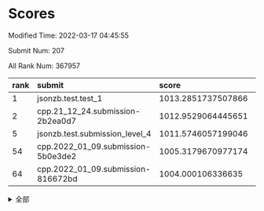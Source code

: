 # Scores

Modified Time: 2022-03-17 04:45:55

Submit Num: 207

All Rank Num: 367957

| rank |               submit               |       score        |       sigma        | pk_num |
| :--- | :--------------------------------- | :----------------- | :----------------- | :----- |
| 1    | jsonzb.test.test_1                 | 1013.2851737507866 | 0.8373295070140083 | 7108   |
| 2    | cpp.21_12_24.submission-2b2ea0d7   | 1012.9529064445651 | 0.8308945441501182 | 7111   |
| 5    | jsonzb.test.submission_level_4     | 1011.5746057199046 | 0.7740321265073783 | 7112   |
| 54   | cpp.2022_01_09.submission-5b0e3de2 | 1005.3179670977174 | 0.7265161530491399 | 7108   |
| 64   | cpp.2022_01_09.submission-816672bd | 1004.000106336635  | 0.7191859607079433 | 7107   |


<details>
<summary>全部</summary>

| rank |                 submit                 |       score        |       sigma        | pk_num |
| :--- | :------------------------------------- | :----------------- | :----------------- | :----- |
| 1    | jsonzb.test.test_1                     | 1013.2851737507866 | 0.8373295070140083 | 7108   |
| 2    | cpp.21_12_24.submission-2b2ea0d7       | 1012.9529064445651 | 0.8308945441501182 | 7111   |
| 3    | gobigger.level_3.submission_level_3_39 | 1011.8411856503882 | 0.784116225545994  | 7110   |
| 4    | gobigger.level_3.submission_level_3_23 | 1011.6152097614759 | 0.756240817821654  | 7110   |
| 5    | jsonzb.test.submission_level_4         | 1011.5746057199046 | 0.7740321265073783 | 7112   |
| 6    | gobigger.level_3.submission_level_3_9  | 1011.4917032120078 | 0.7553704228107471 | 7112   |
| 7    | gobigger.level_3.submission_level_3_5  | 1011.4268297105476 | 0.7513681047319312 | 7111   |
| 8    | gobigger.level_3.submission_level_3_4  | 1011.2756599417131 | 0.7868451367819491 | 7113   |
| 9    | gobigger.level_3.submission_level_3_47 | 1011.2238257220336 | 0.790781129947603  | 7111   |
| 10   | gobigger.level_3.submission_level_3_3  | 1011.0206283253333 | 0.7938467276321625 | 7111   |
| 11   | gobigger.level_3.submission_level_3_28 | 1010.9201073253491 | 0.7894386871319409 | 7113   |
| 12   | gobigger.level_3.submission_level_3_12 | 1010.8191582890079 | 0.7936012280969482 | 7112   |
| 13   | gobigger.level_3.submission_level_3_6  | 1010.748279522127  | 0.7747600749330957 | 7109   |
| 14   | gobigger.level_3.submission_level_3_45 | 1010.6255991230553 | 0.7664375689239407 | 7112   |
| 15   | gobigger.level_3.submission_level_3_7  | 1010.5695034629723 | 0.7633785874167041 | 7110   |
| 16   | gobigger.level_3.submission_level_3_30 | 1010.4824303625343 | 0.7760929557071463 | 7113   |
| 17   | gobigger.level_3.submission_level_3_13 | 1010.4700383179578 | 0.7554012117229405 | 7106   |
| 18   | gobigger.level_3.submission_level_3_17 | 1010.4519820953207 | 0.7566659433489143 | 7109   |
| 19   | gobigger.level_3.submission_level_3_18 | 1010.3373096700265 | 0.7755238135249406 | 7112   |
| 20   | gobigger.level_3.submission_level_3_36 | 1010.3185662247882 | 0.7730658520793932 | 7110   |
| 21   | gobigger.level_3.submission_level_3_2  | 1010.258509290587  | 0.7591502767485688 | 7108   |
| 22   | gobigger.level_3.submission_level_3_19 | 1010.2500631484728 | 0.771155784351905  | 7112   |
| 23   | gobigger.level_3.submission_level_3_8  | 1010.248966186511  | 0.7661636610472772 | 7117   |
| 24   | gobigger.level_3.submission_level_3_34 | 1010.2262533666016 | 0.7750963992585698 | 7110   |
| 25   | gobigger.level_3.submission_level_3_1  | 1010.1691832123696 | 0.7631227876393004 | 7113   |
| 26   | gobigger.level_3.submission_level_3_26 | 1010.1400219338587 | 0.762361014686512  | 7110   |
| 27   | gobigger.level_3.submission_level_3_41 | 1010.0604498257372 | 0.7712394085127725 | 7114   |
| 28   | gobigger.level_3.submission_level_3_38 | 1010.0133942219678 | 0.747714745001929  | 7109   |
| 29   | gobigger.level_3.submission_level_3_33 | 1010.0117452678321 | 0.7666152988852737 | 7112   |
| 30   | gobigger.level_3.submission_level_3_37 | 1009.9778047177708 | 0.7594534447972812 | 7112   |
| 31   | gobigger.level_3.submission_level_3_24 | 1009.9735333439174 | 0.7399276962592082 | 7109   |
| 32   | gobigger.level_3.submission_level_3_27 | 1009.957606501909  | 0.7543962093193013 | 7112   |
| 33   | gobigger.level_3.submission_level_3_22 | 1009.9270988148544 | 0.749831612882195  | 7104   |
| 34   | gobigger.level_3.submission_level_3_31 | 1009.8914738842194 | 0.7631988953026821 | 7111   |
| 35   | gobigger.level_3.submission_level_3_16 | 1009.8475241980394 | 0.7573353713823955 | 7110   |
| 36   | gobigger.level_3.submission_level_3_35 | 1009.8183972708101 | 0.7577572510591511 | 7111   |
| 37   | gobigger.level_3.submission_level_3_25 | 1009.8136206586265 | 0.7596658447536736 | 7113   |
| 38   | gobigger.level_3.submission_level_3_11 | 1009.8050087679898 | 0.752666870738328  | 7106   |
| 39   | gobigger.level_3.submission_level_3_40 | 1009.6359048888169 | 0.7669139679241397 | 7109   |
| 40   | gobigger.level_3.submission_level_3_14 | 1009.5863279582917 | 0.7466198782587841 | 7111   |
| 41   | gobigger.level_3.submission_level_3_46 | 1009.5716348292749 | 0.7421834998864397 | 7108   |
| 42   | gobigger.level_3.submission_level_3_21 | 1009.5080369654829 | 0.754290382423062  | 7109   |
| 43   | gobigger.level_3.submission_level_3_20 | 1009.4953829996427 | 0.7501086905124789 | 7109   |
| 44   | gobigger.level_3.submission_level_3_10 | 1009.406862599977  | 0.761065727593005  | 7110   |
| 45   | gobigger.level_3.submission_level_3_48 | 1009.3788490011452 | 0.7656091684332799 | 7115   |
| 46   | gobigger.level_3.submission_level_3_15 | 1009.2905013943111 | 0.7502689855088834 | 7111   |
| 47   | gobigger.level_3.submission_level_3_42 | 1009.2741615160252 | 0.7653594906868495 | 7111   |
| 48   | gobigger.level_3.submission_level_3_43 | 1009.2472321785682 | 0.7483924578190938 | 7112   |
| 49   | gobigger.level_3.submission_level_3_0  | 1009.2074304350577 | 0.7451547113112883 | 7107   |
| 50   | gobigger.level_3.submission_level_3_29 | 1009.096426713632  | 0.7471960795603718 | 7110   |
| 51   | gobigger.level_3.submission_level_3_44 | 1008.8868827015845 | 0.7301519865939669 | 7111   |
| 52   | gobigger.level_3.submission_level_3_32 | 1008.8159621715671 | 0.741181921019469  | 7107   |
| 53   | gobigger.level_3.submission_level_3_49 | 1008.4930741251092 | 0.748554440311074  | 7116   |
| 54   | cpp.2022_01_09.submission-5b0e3de2     | 1005.3179670977174 | 0.7265161530491399 | 7108   |
| 55   | gobigger.level_1.submission_level_1_43 | 1004.709173697263  | 0.7279751890180168 | 7110   |
| 56   | gobigger.level_1.submission_level_1_42 | 1004.5355113327204 | 0.725601802895126  | 7106   |
| 57   | gobigger.level_1.submission_level_1_11 | 1004.5340656966466 | 0.7194470054427156 | 7113   |
| 58   | gobigger.level_1.submission_level_1_38 | 1004.5039307326576 | 0.7309524288118793 | 7106   |
| 59   | gobigger.level_1.submission_level_1_3  | 1004.3941063934759 | 0.7250184123967648 | 7111   |
| 60   | gobigger.level_1.submission_level_1_12 | 1004.3814450021517 | 0.7216751951529057 | 7110   |
| 61   | gobigger.level_1.submission_level_1_6  | 1004.2528932750718 | 0.7182810012744126 | 7110   |
| 62   | gobigger.level_1.submission_level_1_20 | 1004.0672362963035 | 0.7205156369017293 | 7115   |
| 63   | gobigger.level_1.submission_level_1_48 | 1004.0344962868868 | 0.7203483146175026 | 7110   |
| 64   | cpp.2022_01_09.submission-816672bd     | 1004.000106336635  | 0.7191859607079433 | 7107   |
| 65   | gobigger.level_1.submission_level_1_2  | 1003.9205768584151 | 0.7242421027860931 | 7107   |
| 66   | gobigger.level_1.submission_level_1_29 | 1003.912525412185  | 0.7377537850308279 | 7110   |
| 67   | gobigger.level_1.submission_level_1_45 | 1003.7930976739946 | 0.7246673601835606 | 7113   |
| 68   | gobigger.level_1.submission_level_1_26 | 1003.5767808395598 | 0.7208401056593233 | 7113   |
| 69   | gobigger.level_1.submission_level_1_31 | 1003.5563740418953 | 0.7072619653584815 | 7106   |
| 70   | gobigger.level_1.submission_level_1_47 | 1003.5349565692229 | 0.7161253981089929 | 7111   |
| 71   | gobigger.level_1.submission_level_1_19 | 1003.5104008907598 | 0.7214001667052655 | 7106   |
| 72   | gobigger.level_1.submission_level_1_34 | 1003.5058347410934 | 0.7166487458367321 | 7107   |
| 73   | gobigger.level_1.submission_level_1_25 | 1003.4235618339434 | 0.7349868313821089 | 7112   |
| 74   | gobigger.level_1.submission_level_1_37 | 1003.4167505122934 | 0.7168594437269834 | 7110   |
| 75   | gobigger.level_1.submission_level_1_27 | 1003.3497163257538 | 0.7194841845261623 | 7109   |
| 76   | gobigger.level_1.submission_level_1_22 | 1003.3384364333798 | 0.7156194350324165 | 7108   |
| 77   | gobigger.level_1.submission_level_1_36 | 1003.3262534842673 | 0.7168308729319959 | 7108   |
| 78   | gobigger.level_1.submission_level_1_44 | 1003.2973864464789 | 0.7068832067976739 | 7112   |
| 79   | gobigger.level_1.submission_level_1_39 | 1003.2967077958879 | 0.7140680993512224 | 7108   |
| 80   | gobigger.level_1.submission_level_1_41 | 1003.268571743536  | 0.7186554300449198 | 7108   |
| 81   | gobigger.level_1.submission_level_1_14 | 1003.2593401942395 | 0.7134212290771069 | 7111   |
| 82   | gobigger.level_1.submission_level_1_16 | 1003.2556142657728 | 0.7303799938621113 | 7116   |
| 83   | gobigger.level_1.submission_level_1_9  | 1003.1580768596908 | 0.7165481471745596 | 7110   |
| 84   | gobigger.level_1.submission_level_1_28 | 1003.148815582347  | 0.709575350887629  | 7106   |
| 85   | gobigger.level_1.submission_level_1_24 | 1003.1267591400893 | 0.7200197030978838 | 7111   |
| 86   | gobigger.level_1.submission_level_1_18 | 1003.0608214509867 | 0.715426142250588  | 7109   |
| 87   | gobigger.level_1.submission_level_1_1  | 1003.0382712511857 | 0.7123851020514436 | 7106   |
| 88   | gobigger.level_1.submission_level_1_15 | 1003.0334319278205 | 0.7164165246134883 | 7110   |
| 89   | gobigger.level_1.submission_level_1_30 | 1003.0219368479424 | 0.7150480577638987 | 7113   |
| 90   | gobigger.level_1.submission_level_1_7  | 1002.9967811308838 | 0.7122959735651765 | 7111   |
| 91   | gobigger.level_1.submission_level_1_5  | 1002.9550235673164 | 0.7260990628000459 | 7110   |
| 92   | gobigger.level_1.submission_level_1_17 | 1002.9078554484048 | 0.7134383661281408 | 7113   |
| 93   | gobigger.level_1.submission_level_1_33 | 1002.7816074424521 | 0.7161921167846121 | 7110   |
| 94   | gobigger.level_1.submission_level_1_21 | 1002.6805979418103 | 0.706858469113792  | 7110   |
| 95   | gobigger.level_1.submission_level_1_40 | 1002.6647609470618 | 0.7173729596836435 | 7108   |
| 96   | gobigger.level_1.submission_level_1_10 | 1002.5977076988112 | 0.7128447773181689 | 7110   |
| 97   | gobigger.level_1.submission_level_1_49 | 1002.5674659447973 | 0.7185884657066482 | 7112   |
| 98   | gobigger.level_1.submission_level_1_8  | 1002.5150936071826 | 0.7128207947619736 | 7107   |
| 99   | gobigger.level_1.submission_level_1_35 | 1002.4921942150531 | 0.7133422388259376 | 7112   |
| 100  | gobigger.level_1.submission_level_1_23 | 1002.3617474857678 | 0.7060117798688645 | 7113   |
| 101  | gobigger.level_1.submission_level_1_13 | 1002.317908008471  | 0.718998376242145  | 7110   |
| 102  | gobigger.level_1.submission_level_1_4  | 1002.1265731905711 | 0.70366723268104   | 7109   |
| 103  | gobigger.level_1.submission_level_1_46 | 1002.1056581100186 | 0.7093374780915872 | 7110   |
| 104  | gobigger.level_1.submission_level_1_0  | 1001.8494332356274 | 0.7088172092022261 | 7109   |
| 105  | gobigger.level_1.submission_level_1_32 | 1001.4085248307315 | 0.7156584943677995 | 7105   |
| 106  | gobigger.random.submission_random_44   | 997.3701805807307  | 0.7092514682661067 | 7110   |
| 107  | gobigger.random.submission_random_48   | 997.2354761941406  | 0.7154584623277227 | 7114   |
| 108  | gobigger.random.submission_random_17   | 997.1717997610916  | 0.6951305061888448 | 7115   |
| 109  | gobigger.random.submission_random_10   | 997.1359839341102  | 0.7022146864560439 | 7113   |
| 110  | gobigger.random.submission_random_14   | 997.097913894552   | 0.7126001839906949 | 7115   |
| 111  | gobigger.random.submission_random_12   | 996.8172725811061  | 0.7128775675288905 | 7111   |
| 112  | gobigger.random.submission_random_46   | 996.8094972763677  | 0.7146534722877449 | 7109   |
| 113  | gobigger.random.submission_random_43   | 996.5020337943224  | 0.7173130113420612 | 7104   |
| 114  | gobigger.random.submission_random_16   | 996.4972696770745  | 0.7125976856627262 | 7117   |
| 115  | gobigger.random.submission_random_49   | 996.4830700292403  | 0.7034133616308677 | 7108   |
| 116  | gobigger.random.submission_random_47   | 996.4095981209201  | 0.7108620313336507 | 7115   |
| 117  | gobigger.random.submission_random_3    | 996.4018807794782  | 0.7161119204082215 | 7113   |
| 118  | gobigger.random.submission_random_28   | 996.3926805996309  | 0.7056439661183619 | 7109   |
| 119  | gobigger.random.submission_random_37   | 996.1641342559161  | 0.7130334576464012 | 7106   |
| 120  | gobigger.random.submission_random_42   | 996.138881845704   | 0.7177648183649483 | 7109   |
| 121  | gobigger.random.submission_random_21   | 996.0724256929823  | 0.7199793270742113 | 7111   |
| 122  | gobigger.random.submission_random_38   | 996.0716973794722  | 0.7160027549072382 | 7111   |
| 123  | gobigger.random.submission_random_1    | 996.0666168657574  | 0.7072396132989683 | 7111   |
| 124  | gobigger.random.submission_random_34   | 996.0587165950077  | 0.704367752309985  | 7110   |
| 125  | gobigger.random.submission_random_27   | 996.0436575693736  | 0.704529629453783  | 7112   |
| 126  | gobigger.random.submission_random_41   | 995.9890138461376  | 0.7057422066380431 | 7109   |
| 127  | gobigger.random.submission_random_7    | 995.9830558093709  | 0.7062236583268964 | 7111   |
| 128  | gobigger.random.submission_random_29   | 995.9791369519311  | 0.7078951626871909 | 7108   |
| 129  | gobigger.random.submission_random_26   | 995.9429499593997  | 0.7109215611092671 | 7112   |
| 130  | gobigger.random.submission_random_31   | 995.9102261096907  | 0.7151292132691858 | 7108   |
| 131  | gobigger.random.submission_random_36   | 995.907424732369   | 0.7056234000743961 | 7114   |
| 132  | gobigger.random.submission_random_45   | 995.8992707581721  | 0.6972053624464132 | 7112   |
| 133  | gobigger.random.submission_random_23   | 995.8724034598328  | 0.7207303662180294 | 7110   |
| 134  | gobigger.random.submission_random_35   | 995.811291157894   | 0.7133609452363251 | 7109   |
| 135  | gobigger.random.submission_random_30   | 995.7708176855122  | 0.7172297910765705 | 7107   |
| 136  | gobigger.random.submission_random_15   | 995.765099413288   | 0.7047341583415506 | 7113   |
| 137  | gobigger.random.submission_random_4    | 995.6985212137587  | 0.7179503166238824 | 7108   |
| 138  | gobigger.random.submission_random_24   | 995.6223581793503  | 0.7323739635427717 | 7108   |
| 139  | gobigger.random.submission_random_5    | 995.5417420349671  | 0.7116170398560445 | 7110   |
| 140  | gobigger.random.submission_random_32   | 995.5076477295332  | 0.703622131557932  | 7107   |
| 141  | gobigger.random.submission_random_18   | 995.4709193451225  | 0.7094208305759694 | 7115   |
| 142  | gobigger.random.submission_random_8    | 995.4399994433751  | 0.7151736432857998 | 7111   |
| 143  | gobigger.random.submission_random_22   | 995.3206149951895  | 0.7108182220885687 | 7110   |
| 144  | gobigger.random.submission_random_40   | 995.3118242662763  | 0.7199471639821173 | 7112   |
| 145  | gobigger.random.submission_random_25   | 995.2888674840017  | 0.7135256135828751 | 7113   |
| 146  | gobigger.random.submission_random_2    | 995.2754584335644  | 0.7097544948722146 | 7113   |
| 147  | gobigger.random.submission_random_6    | 995.2106722204738  | 0.7206759510373725 | 7104   |
| 148  | gobigger.random.submission_random_33   | 995.127667583441   | 0.7168004491275805 | 7109   |
| 149  | gobigger.random.submission_random_13   | 995.0671160007917  | 0.7236822453918151 | 7112   |
| 150  | gobigger.random.submission_random_11   | 995.060391559154   | 0.7089692959722428 | 7110   |
| 151  | gobigger.random.submission_random_0    | 995.0553280566016  | 0.7113822694072264 | 7108   |
| 152  | gobigger.random.submission_random_20   | 995.0269256077348  | 0.721005579870544  | 7106   |
| 153  | gobigger.random.submission_random_19   | 994.7989000150059  | 0.7029757541189435 | 7111   |
| 154  | gobigger.random.submission_random_9    | 994.7246459744183  | 0.7222103356413954 | 7113   |
| 155  | gobigger.random.submission_random_39   | 994.6293647607259  | 0.6999194249686767 | 7111   |
| 156  | gobigger.level_2.submission_level_2_14 | 994.4675730961932  | 0.7358248262459247 | 7112   |
| 157  | gobigger.level_2.submission_level_2_22 | 994.1110441405351  | 0.7317064297745913 | 7109   |
| 158  | gobigger.level_2.submission_level_2_23 | 993.8917710655929  | 0.7242287234085686 | 7110   |
| 159  | gobigger.level_2.submission_level_2_7  | 993.6275371784159  | 0.746072484311202  | 7110   |
| 160  | gobigger.level_2.submission_level_2_29 | 993.2342118625252  | 0.7515780964249794 | 7113   |
| 161  | gobigger.level_2.submission_level_2_3  | 993.1955947252632  | 0.7427804404167337 | 7111   |
| 162  | gobigger.level_2.submission_level_2_32 | 993.1091370067809  | 0.7336879425161089 | 7113   |
| 163  | gobigger.level_2.submission_level_2_12 | 993.0597640471991  | 0.7361285718790945 | 7110   |
| 164  | gobigger.level_2.submission_level_2_48 | 992.968885166112   | 0.739634596432275  | 7108   |
| 165  | gobigger.level_2.submission_level_2_13 | 992.9508239125375  | 0.7297765995914844 | 7111   |
| 166  | gobigger.level_2.submission_level_2_20 | 992.9482538086786  | 0.7340838504414695 | 7111   |
| 167  | gobigger.level_2.submission_level_2_41 | 992.9064181178195  | 0.7200896086135011 | 7107   |
| 168  | gobigger.level_2.submission_level_2_18 | 992.8103639543707  | 0.7350202087876169 | 7109   |
| 169  | gobigger.level_2.submission_level_2_21 | 992.7972528977101  | 0.7353388059150134 | 7114   |
| 170  | gobigger.level_2.submission_level_2_37 | 992.7460913859308  | 0.7160444153668551 | 7111   |
| 171  | gobigger.level_2.submission_level_2_44 | 992.6362319839576  | 0.7385663284090714 | 7110   |
| 172  | gobigger.level_2.submission_level_2_42 | 992.6207682673645  | 0.7390115855678815 | 7111   |
| 173  | gobigger.level_2.submission_level_2_27 | 992.6148219094991  | 0.7387154792502763 | 7114   |
| 174  | gobigger.level_2.submission_level_2_24 | 992.5717417852967  | 0.7331924046302736 | 7115   |
| 175  | gobigger.level_2.submission_level_2_5  | 992.5321581394473  | 0.7520096954299882 | 7107   |
| 176  | gobigger.level_2.submission_level_2_11 | 992.4661744680817  | 0.7445472223534069 | 7112   |
| 177  | gobigger.level_2.submission_level_2_0  | 992.4619235681649  | 0.7594073038986693 | 7110   |
| 178  | gobigger.level_2.submission_level_2_35 | 992.4222404938145  | 0.7329923704913125 | 7109   |
| 179  | gobigger.level_2.submission_level_2_40 | 992.3877104361848  | 0.7539603851965205 | 7112   |
| 180  | gobigger.level_2.submission_level_2_15 | 992.3643120251369  | 0.7533631682025218 | 7111   |
| 181  | gobigger.level_2.submission_level_2_17 | 992.3465947495473  | 0.7461491252709037 | 7113   |
| 182  | gobigger.level_2.submission_level_2_19 | 992.3465612623964  | 0.7415910555595132 | 7114   |
| 183  | gobigger.level_2.submission_level_2_8  | 992.1994353619435  | 0.7431855891195008 | 7106   |
| 184  | gobigger.level_2.submission_level_2_45 | 992.1616661498718  | 0.7335179449817275 | 7111   |
| 185  | gobigger.level_2.submission_level_2_49 | 992.1177680255505  | 0.7371779163385395 | 7112   |
| 186  | gobigger.level_2.submission_level_2_36 | 992.0838135252792  | 0.7485344727474684 | 7112   |
| 187  | gobigger.level_2.submission_level_2_33 | 991.9298440459925  | 0.7423643561694311 | 7106   |
| 188  | gobigger.level_2.submission_level_2_39 | 991.8856749479529  | 0.738581942474001  | 7117   |
| 189  | gobigger.level_2.submission_level_2_31 | 991.832634302      | 0.7654867911544243 | 7110   |
| 190  | gobigger.level_2.submission_level_2_46 | 991.7924012772612  | 0.7466314152998212 | 7106   |
| 191  | gobigger.level_2.submission_level_2_43 | 991.5048051581725  | 0.7470990657038451 | 7108   |
| 192  | gobigger.level_2.submission_level_2_16 | 991.4851264372559  | 0.7495700144329258 | 7114   |
| 193  | gobigger.level_2.submission_level_2_4  | 991.3981213066179  | 0.7498465999305367 | 7110   |
| 194  | gobigger.level_2.submission_level_2_9  | 991.3825379236021  | 0.7403852986810167 | 7106   |
| 195  | gobigger.level_2.submission_level_2_6  | 991.2886496717589  | 0.7567201693059425 | 7110   |
| 196  | gobigger.level_2.submission_level_2_26 | 991.2724859859385  | 0.7537411830465017 | 7106   |
| 197  | gobigger.level_2.submission_level_2_1  | 991.1741172249709  | 0.7616140177164512 | 7109   |
| 198  | gobigger.level_2.submission_level_2_38 | 991.1570757703265  | 0.7398310108844457 | 7116   |
| 199  | gobigger.level_2.submission_level_2_30 | 991.0780098699619  | 0.7530278073396194 | 7103   |
| 200  | gobigger.level_2.submission_level_2_10 | 990.9790498774306  | 0.7430654717597173 | 7108   |
| 201  | gobigger.level_2.submission_level_2_28 | 990.886803757318   | 0.7650607579754299 | 7111   |
| 202  | gobigger.level_2.submission_level_2_25 | 990.7497657163117  | 0.7637239236856233 | 7104   |
| 203  | gobigger.level_2.submission_level_2_2  | 990.5799268848735  | 0.7700817147202268 | 7109   |
| 204  | gobigger.level_2.submission_level_2_47 | 989.9387357304948  | 0.7699793698958165 | 7109   |
| 205  | gobigger.level_2.submission_level_2_34 | 989.1536556585245  | 0.7733663874074358 | 7111   |
| 206  | gobigger.none.submission_none_0        | 977.6659105650425  | 1.3016253148165062 | 7115   |
| 207  | gobigger.none.submission_none_1        | 973.5530802579691  | 1.7970194309547312 | 7109   |

</details>